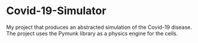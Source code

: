 # Covid-19-Simulator
My project that produces an abstracted simulation of the Covid-19 disease. The project uses the Pymunk library as a physics engine for the cells.
